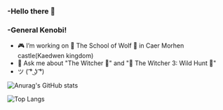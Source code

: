 ### -Hello there 👋
### -General Kenobi! 
- 🎮 I’m working on 🐺 The School of Wolf 🐺 in Caer Morhen castle(Kaedwen kingdom)
- 💬 Ask me about "The Witcher 🐺" and "🐺 The Witcher 3: Wild Hunt 🐺"
- ツ ( ͡° ͜ʖ ͡°)

![Anurag's GitHub stats](https://github-readme-stats.vercel.app/api?username=VladimirSaenko&layout=compactshow_icons=true&theme=midnight-purple)

![Top Langs](https://github-readme-stats.vercel.app/api/top-langs/?username=VladimirSaenko&layout=compactshow_icons=true&theme=midnight-purple)

<!--
**VladimirSaenko/VladimirSaenko** is a ✨ _special_ ✨ repository because its `README.md` (this file) appears on your GitHub profile.

![witcher2](https://user-images.githubusercontent.com/56477695/119254437-fd225c80-bbbe-11eb-887f-b1928783547e.gif)
![ra](https://user-images.githubusercontent.com/56477695/117564940-69796800-b0b7-11eb-9673-b974084cb55d.gif)

![sleep](https://user-images.githubusercontent.com/56477695/117564943-6ed6b280-b0b7-11eb-9c2c-703d7c19d515.gif)

Here are some ideas to get you started:

- 🔭 I’m currently working on The School of Wolf
- 🌱 I’m currently learning ...
- 👯 I’m looking to collaborate on ...
- 🤔 I’m looking for help with ...
- 📫 How to reach me: ...
- 😄 Pronouns: ...
- ⚡ Fun fact: ...
-->
